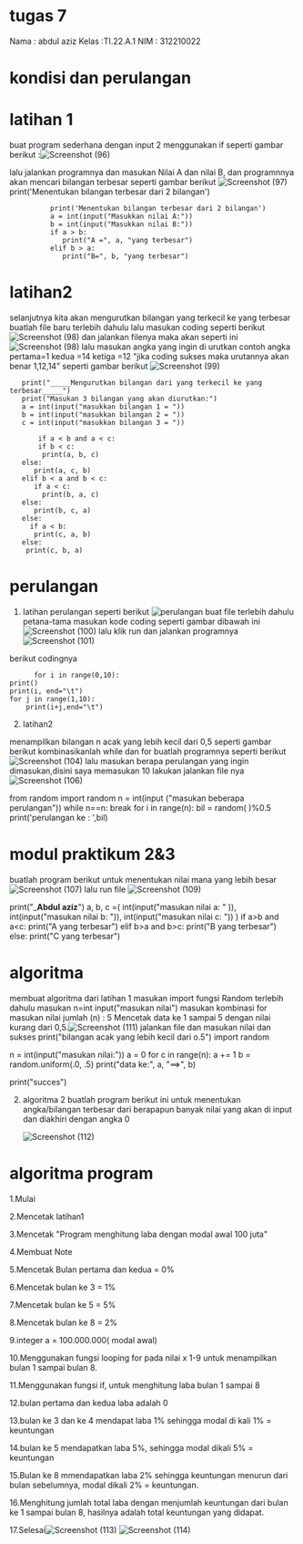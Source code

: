 # tugas 7
  Nama : abdul aziz
   Kelas :TI.22.A.1
   NIM : 312210022
# kondisi dan perulangan
# latihan 1
buat program sederhana dengan input 2 menggunakan if
seperti  gambar berikut :![Screenshot (96)](https://user-images.githubusercontent.com/116137169/200239331-aa288c1d-628c-4927-9c97-4a023ceed599.png)


lalu jalankan programnya dan masukan Nilai A dan nilai B, dan programnnya akan mencari bilangan terbesar seperti gambar berikut ![Screenshot (97)](https://user-images.githubusercontent.com/116137169/200239699-e60b0836-63af-4d07-903e-abe4d8222a3c.png)
print('Menentukan bilangan terbesar dari 2 bilangan')
        
        
        
              print('Menentukan bilangan terbesar dari 2 bilangan')
              a = int(input("Masukkan nilai A:"))
              b = int(input("Masukkan nilai B:"))
              if a > b:
                 print("A =", a, "yang terbesar")
              elif b > a:
                 print("B=", b, "yang terbesar")   
    
# latihan2
selanjutnya kita akan mengurutkan bilangan yang terkecil ke yang terbesar
  buatlah file baru terlebih dahulu
  lalu masukan coding seperti berikut
  ![Screenshot (98)](https://user-images.githubusercontent.com/116137169/200241094-a1832f0d-d4d0-4113-b859-1775cc4b3e61.png)
dan jalankan filenya maka akan seperti ini
  ![Screenshot (98)](https://user-images.githubusercontent.com/116137169/200241408-231c6255-ef4b-409c-acec-009625ac8b70.png)
  lalu masukan angka yang ingin di urutkan
  contoh angka pertama=1
               kedua  =14
               ketiga =12
                "jika coding sukses maka urutannya akan benar 1,12,14" seperti gambar berikut
                ![Screenshot (99)](https://user-images.githubusercontent.com/116137169/200241810-223001ff-a14b-4f09-93df-a8334d2eba3f.png)

           
           
       print("_____Mengurutkan bilangan dari yang terkecil ke yang terbesar_____")
       print("Masukan 3 bilangan yang akan diurutkan:")
       a = int(input("masukkan bilangan 1 = "))
       b = int(input("masukkan bilangan 2 = "))
       c = int(input("masukkan bilangan 3 = "))

           if a < b and a < c:
           if b < c:
            print(a, b, c)
       else:
          print(a, c, b)
       elif b < a and b < c:
          if a < c:
            print(b, a, c)
       else:
          print(b, c, a)
       else:
         if a < b:
          print(c, a, b)
       else:
        print(c, b, a)
 # perulangan 
 1)  latihan perulangan seperti berikut
 ![perulangan](https://user-images.githubusercontent.com/116137169/200244639-6a6f9914-535c-41c0-9280-4f6a829325f5.png)
  buat file terlebih dahulu 
petana-tama masukan kode coding seperti gambar dibawah ini
  ![Screenshot (100)](https://user-images.githubusercontent.com/116137169/200244957-d8d54d3d-445d-4817-94d9-65d8bd1c7ae4.png)
 lalu klik run dan jalankan programnya
 ![Screenshot (101)](https://user-images.githubusercontent.com/116137169/200245763-5b7ed363-5cf2-4b94-92ca-af35657db341.png)
   
   berikut codingnya
   
          for i in range(0,10):
    print()
    print(i, end="\t")
    for j in range(1,10):
        print(i+j,end="\t")
        
 2) latihan2 
 
 menampilkan bilangan n acak yang lebih kecil dari 0,5 
 seperti gambar berikut
 kombinasikanlah while dan for
 buatlah programnya seperti berikut
 ![Screenshot (104)](https://user-images.githubusercontent.com/116137169/200248269-0c468bdf-794e-473b-a22b-2e0f1a4b339b.png)
 lalu masukan berapa perulangan yang ingin dimasukan,disini saya memasukan 10
 lakukan jalankan file nya
 ![Screenshot (106)](https://user-images.githubusercontent.com/116137169/200248503-3b042f89-8f48-4567-9ebe-072ed361c7fa.png)
 
 
 
from random import random
n = int(input ("masukan beberapa perulangan"))
while n==n: 
    break
for i in range(n):
    bil = random( )%0.5
    print('perulangan ke : ',bil)
    

# modul praktikum 2&3
 buatlah program berikut untuk menentukan nilai mana yang lebih besar
![Screenshot (107)](https://user-images.githubusercontent.com/116137169/200251259-37fd922e-1f9a-416b-9d36-e95f28c9865c.png)
lalu run file
![Screenshot (109)](https://user-images.githubusercontent.com/116137169/200251836-459b687a-67d1-44db-bcfc-9df0c841a71e.png)
   
   print("_____Abdul aziz____")
a, b, c =(
    int(input("masukan nilai a: " )),
    int(input("masukan nilai b: ")),
    int(input("masukan nilai c: "))
)
if a>b and a<c:
    print("A yang terbesar")
elif b>a and b>c:
    print("B yang terbesar")
else:
    print("C yang terbesar")
# algoritma
membuat algoritma dari latihan 1
masukan import fungsi Random terlebih dahulu
masukan n=int input("masukan nilai")
masukan kombinasi for
masukan nilai jumlah (n) : 5
Mencetak data ke 1 sampai 5 dengan nilai kurang dari 0,5.![Screenshot (111)](https://user-images.githubusercontent.com/116137169/200254295-1af28c5f-0098-4e14-be3f-a6dcb796c16b.png)
jalankan file dan masukan nilai
dan sukses
    print("bilangan acak yang lebih kecil dari o.5")
import random

n = int(input("masukan nilai:"))
a = 0
for c in range(n):
    a += 1
    b = random.uniform(.0, .5)
    print("data ke:", a, "==>", b)

print("succes")

2) algoritma 2
   buatlah program berikut ini untuk menentukan angka/bilangan terbesar dari berapapun banyak nilai yang akan di input
   dan diakhiri dengan angka 0
   
   ![Screenshot (112)](https://user-images.githubusercontent.com/116137169/200255919-fc8f9bdd-ee5d-4a5a-a93a-accb6b258722.png)

# algoritma program
  1.Mulai

2.Mencetak latihan1

3.Mencetak "Program menghitung laba dengan modal awal 100 juta"

4.Membuat Note

5.Mencetak Bulan pertama dan kedua = 0%

6.Mencetak bulan ke 3 = 1%

7.Mencetak bulan ke 5 = 5%

8.Mencetak bulan ke 8 = 2%

9.integer a = 100.000.000( modal awal)

10.Menggunakan fungsi looping for pada nilai x 1-9 untuk menampilkan bulan 1 sampai bulan 8.

11.Menggunakan fungsi if, untuk menghitung laba bulan 1 sampai 8

12.bulan pertama dan kedua laba adalah 0

13.bulan ke 3 dan ke 4 mendapat laba 1% sehingga modal di kali 1% = keuntungan

14.bulan ke 5 mendapatkan laba 5%, sehingga modal dikali 5% = keuntungan

15.Bulan ke 8 mmendapatkan laba 2% sehingga keuntungan menurun dari bulan sebelumnya, modal dikali 2% = keuntungan.

16.Menghitung jumlah total laba dengan menjumlah keuntungan dari bulan ke 1 sampai bulan 8, hasilnya adalah total keuntungan yang didapat.

17.Selesai![Screenshot (113)](https://user-images.githubusercontent.com/116137169/200256432-a33e666a-a313-4a36-b006-7296d5544153.png)
![Screenshot (114)](https://user-images.githubusercontent.com/116137169/200256701-82a5e8f5-5fea-430d-86c4-f3206d3eaf12.png)

    









